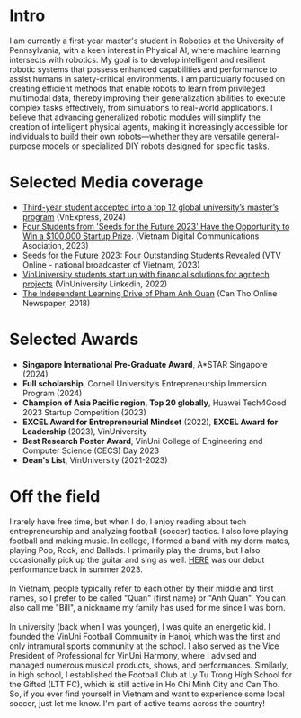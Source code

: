 # Intro

I am currently a first-year master's student in Robotics at the University of Pennsylvania, 
with a keen interest in Physical AI, where machine learning intersects with robotics. 
My goal is to develop intelligent and resilient robotic systems that 
possess enhanced capabilities and performance to assist humans in safety-critical environments. 
I am particularly focused on creating efficient methods that enable robots to learn from 
privileged multimodal data, thereby improving their generalization abilities to execute complex tasks effectively, 
from simulations to real-world applications. 
I believe that advancing generalized robotic modules will simplify the creation of intelligent 
physical agents, making it increasingly accessible for individuals to build their own robots—whether 
they are versatile general-purpose models or specialized DIY robots designed for specific tasks.

# Selected Media coverage

- [Third-year student accepted into a top 12 global university’s master’s program](https://vnexpress.net/nam-sinh-nam-ba-trung-tuyen-thac-si-dai-hoc-top-12-the-gioi-4720397.html) (VnExpress, 2024)
- [Four Students from 'Seeds for the Future 2023' Have the Opportunity to Win a $100,000 Startup Prize](https://vdca.org.vn/4-sinh-vien-cua-hat-giong-cho-tuong-lai-2023-co-co-hoi-nhan-giai-thuong-khoi-nghiep-100000-usd). (Vietnam Digital Communications Asociation, 2023)
- [Seeds for the Future 2023: Four Outstanding Students Revealed](https://vtv.vn/cong-nghe/hat-giong-cho-tuong-lai-2023-lo-dien-4-sinh-vien-xuat-sac-2023082912023995.htm) (VTV Online - national broadcaster of Vietnam, 2023)
- [VinUniversity students start up with financial solutions for agritech projects](https://www.linkedin.com/feed/update/urn:li:activity:7010532713485004801/) (VinUniversity Linkedin, 2022)
- [The Independent Learning Drive of Pham Anh Quan](https://baocantho.com.vn/tinh-than-tu-hoc-cua-pham-anh-quan-a99929.html) (Can Tho Online Newspaper, 2018)

# Selected Awards
- <b>Singapore International Pre-Graduate Award</b>, A*STAR Singapore (2024)
- <b>Full scholarship</b>, Cornell University’s Entrepreneurship Immersion Program (2024)
- <b>Champion of Asia Pacific region, Top 20 globally</b>, Huawei Tech4Good 2023 Startup Competition (2023)
- <b>EXCEL Award for Entrepreneurial Mindset</b> (2022), <b>EXCEL Award for Leadership</b> (2023), VinUniversity
- <b>Best Research Poster Award</b>, VinUni College of Engineering and Computer Science (CECS) Day 2023
- <b>Dean's List</b>, VinUniversity (2021-2023)


# Off the field
I rarely have free time, but when I do, I enjoy reading about tech entrepreneurship 
and analyzing football (soccer) tactics. I also love playing football and making music. 
In college, I formed a band with my dorm mates, playing Pop, Rock, and Ballads. 
I primarily play the drums, but I also occasionally pick up the guitar and sing as well. 
[HERE](https://www.youtube.com/watch?v=373mu6j9DU0) was our debut performance back in summer 2023.
<br>
<br>
In Vietnam, people typically refer to each other by their middle and first names, 
so I prefer to be called "Quan" (first name) or "Anh Quan". 
You can also call me "Bill", a nickname my family has used for me since I was born.
<br>
<br>
In university (back when I was younger), I was quite an energetic kid. I founded the VinUni Football Community in Hanoi, which was the first and only intramural sports community at the school. I also served as the Vice President of Professional for VinUni Harmony, where I advised and managed numerous musical products, shows, and performances. Similarly, in high school, I established the Football Club at Ly Tu Trong High School for the Gifted (LTT FC), which is still active in Ho Chi Minh City and Can Tho. So, if you ever find yourself in Vietnam and want to experience some local soccer, just let me know. I'm part of active teams across the country!


